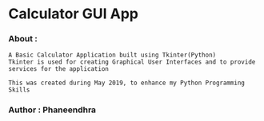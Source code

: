 # Calculator GUI App

### About : 

	A Basic Calculator Application built using Tkinter(Python)
	Tkinter is used for creating Graphical User Interfaces and to provide services for the application

	This was created during May 2019, to enhance my Python Programming Skills

### Author : Phaneendhra